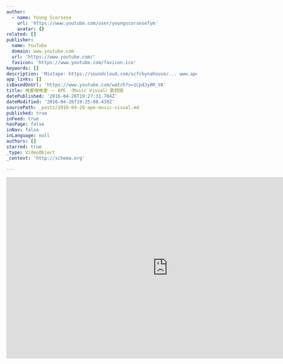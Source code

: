```yaml
---
author:
  - name: Young Scorsese
    url: 'https://www.youtube.com/user/youngscorsesefym'
    avatar: {}
related: []
publisher:
  name: YouTube
  domain: www.youtube.com
  url: 'https://www.youtube.com/'
  favicon: 'https://www.youtube.com/favicon.ico'
keywords: []
description: 'Mixtape: https://soundcloud.com/scfchynahouse/... www.apekao.com www.chynahouse.com music / lyrics : terrytyelee / ape kao / FishRedDragon sung by ape kao produced by terrytyelee beat by terrytyelee / FishRedDragon recorded and mixed by terrytyelee'
app_links: []
isBasedOnUrl: 'https://www.youtube.com/watch?v=1CpdJy8R_VA'
title: 唉愛唉唉愛 － APE （Music Visual）歌詞版
datePublished: '2016-04-26T19:27:31.704Z'
dateModified: '2016-04-26T19:25:08.439Z'
sourcePath: _posts/2016-04-26-ape-music-visual.md
published: true
inFeed: true
hasPage: false
inNav: false
inLanguage: null
authors: []
starred: true
_type: VideoObject
_context: 'http://schema.org'

---
```

<iframe src="https://cdn.embedly.com/widgets/media.html?src=https%3A%2F%2Fwww.youtube.com%2Fembed%2F1CpdJy8R_VA%3Ffeature%3Doembed&amp;url=https%3A%2F%2Fwww.youtube.com%2Fwatch%3Fv%3D1CpdJy8R_VA&amp;image=https%3A%2F%2Fi.ytimg.com%2Fvi%2F1CpdJy8R_VA%2Fhqdefault.jpg&amp;key=b7d04c9b404c499eba89ee7072e1c4f7&amp;type=text%2Fhtml&amp;schema=youtube" width="854" height="480" scrolling="no" frameborder="0" allowfullscreen="" style=""></iframe>